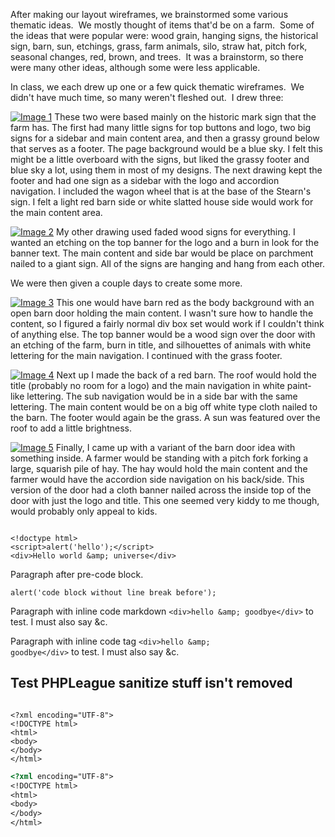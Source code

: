 After making our layout wireframes, we brainstormed some various thematic ideas.  We mostly thought of items that'd be on a farm.  Some of the ideas that were popular were: wood grain, hanging signs, the historical sign, barn, sun, etchings, grass, farm animals, silo, straw hat, pitch fork, seasonal changes, red, brown, and trees.  It was a brainstorm, so there were many other ideas, although some were less applicable.

In class, we each drew up one or a few quick thematic wireframes.  We didn't have much time, so many weren't fleshed out.  I drew three:
<!--more-->

<p>
<a href="/image1.jpg"><img src="/image1.jpg" alt="Image 1" title="Image 1" class="alignright" /></a> These two were based mainly on the historic mark sign that the farm has.  The first had many little signs for top buttons and logo, two big signs for a sidebar and main content area, and then a grassy ground below that serves as a footer.  The page background would be a blue sky.  I felt this might be a little overboard with the signs, but liked the grassy footer and blue sky a lot, using them in most of my designs.  The next drawing kept the footer and had one sign as a sidebar with the logo and accordion navigation.  I included the wagon wheel that is at the base of the Stearn's sign.  I felt a light red barn side or white slatted house side would work for the main content area.
</p>
<p style="clear:both;">
<a href="/image2.jpg"><img src="/image2.jpg" alt="Image 2" title="Image 2" class="alignright" /></a> My other drawing used faded wood signs for everything.  I wanted an etching on the top banner for the logo and a burn in look for the banner text.  The main content and side bar would be place on parchment nailed to a giant sign.  All of the signs are hanging and hang from each other.
</p>
<p style="clear:both;">
We were then given a couple days to create some more.
</p>
<p>
<a href="/image3.jpg"><img src="/image3.jpg" alt="Image 3" title="Image 3" class="alignright" /></a> This one would have barn red as the body background with an open barn door holding the main content.  I wasn't sure how to handle the content, so I figured a fairly normal div box set would work if I couldn't think of anything else.  The top banner would be a wood sign over the door with an etching of the farm, burn in title, and silhouettes of animals with white lettering for the main navigation.  I continued with the grass footer.
</p>
<p>
<a href="/image4.jpg"><img src="/image4.jpg" alt="Image 4" title="Image 4" class="alignright" /></a> Next up I made the back of a red barn.  The roof would hold the title (probably no room for a logo) and the main navigation in white paint-like lettering.  The sub navigation would be in a side bar with the same lettering.  The main content would be on a big off white type cloth nailed to the barn.  The footer would again be the grass.  A sun was featured over the roof to add a little brightness.
</p>
<p>
<a href="/image5.jpg"><img src="/image5.jpg" alt="Image 5" title="Image 5" class="alignright" /></a> Finally, I came up with a variant of the barn door idea with something inside.  A farmer would be standing with a pitch fork forking a large, squarish pile of hay.  The hay would hold the main content and the farmer would have the accordion side navigation on his back/side.  This version of the door had a cloth banner nailed across the inside top of the door with just the logo and title.  This one seemed very kiddy to me though, would probably only appeal to kids.
</p>
<pre><code class="language-html">
&lt;!doctype html&gt;
&lt;script&gt;alert('hello');&lt;/script&gt;
&lt;div&gt;Hello world &amp;amp; universe&lt;/div&gt;
</code></pre>

Paragraph after pre-code block.
<pre><code class="language-js">alert('code block without line break before');</code></pre>

Paragraph with inline code markdown `<div>hello &amp; goodbye</div>` to test.  I must also say &c.

Paragraph with inline code tag <code>&lt;div&gt;hello &amp;amp; goodbye&lt;/div&gt;</code> to test.  I must also say &c.  

Test PHPLeague sanitize stuff isn't removed
-----

<pre><code class="language-html">
&lt;?xml encoding="UTF-8"&gt;
&lt;!DOCTYPE html&gt;
&lt;html&gt;
&lt;body&gt;
&lt;/body&gt;
&lt;/html&gt;
</code></pre>

``` html
<?xml encoding="UTF-8">
<!DOCTYPE html>
<html>
<body>
</body>
</html>
```
